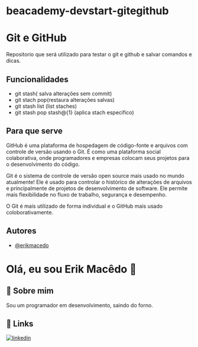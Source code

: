 # beacademy-devstart-gitegithub

# Git e GitHub

Repositorio que será utilizado para testar o git e github e salvar comandos e dicas.

## Funcionalidades

- git stash( salva alterações sem commit)
- git stach pop(restaura alterações salvas)
- git stash list (list staches)
- git stash pop stash@{1} (aplica stach especifico)


## Para que serve
GitHub é uma plataforma de hospedagem de código-fonte e arquivos com controle de versão usando o Git. É como uma plataforma social colaborativa, onde programadores e empresas colocam seus projetos para o desenvolvimento do código.

Git é o sistema de controle de versão open source mais usado no mundo atualmente! Ele é usado para controlar o histórico de alterações de arquivos e principalmente de projetos de desenvolvimento de software. Ele permite mais flexibilidade no fluxo de trabalho, segurança e desempenho.

O Git é mais utilizado de forma individual e o GitHub mais usado coloborativamente.
## Autores

- [@erikmacedo](https://github.com/erikmacedo)


# Olá, eu sou Erik Macêdo 👋


## 🚀 Sobre mim
Sou um programador em desenvolvimento, saindo do forno.


## 🔗 Links

[![linkedin](https://img.shields.io/badge/linkedin-0A66C2?style=for-the-badge&logo=linkedin&logoColor=white)](https://www.linkedin.com/in/erik-esperidi%C3%A3o-286383234)


